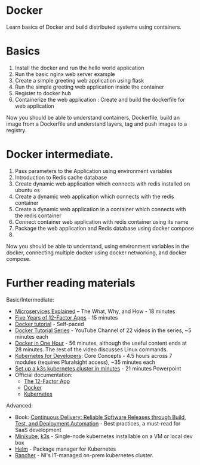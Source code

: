 # Docker
Learn basics of Docker and build distributed systems using containers.

# Basics
1. Install the docker and run the hello world application
2. Run the basic nginx web server example
4. Create a simple greeting web application using flask
5. Run the simple greeting web application inside the container
6. Register to docker hub
7. Containerize the web application : Create and build the dockerfile for web application

Now you should be able to understand containers, Dockerfile, build an image from a Dockerfile and understand layers, tag and push images to a registry.

# Docker intermediate.
1. Pass parameters to the Application using environment variables
2. Introduction to Redis cache database
3. Create dynamic web application which connects with redis installed on ubuntu os
4. Create a dynamic web application which connects with the redis container
5. Create a dynamic web application in a container which connects with the redis container
6. Connect container web application with redis container using its name
7. Package the web application and Redis database using docker compose
8. 
Now you should be able to understand, using environment variables in the docker, connecting multiple docker using  docker networking, and  docker compose.


# Further reading materials

Basic/Intermediate:

- [Microservices Explained](https://www.youtube.com/watch?v=rv4LlmLmVWk) – The What, Why, and How - 18 minutes
- [Five Years of 12-Factor Apps](https://www.youtube.com/watch?v=jufe_sHejXc) - 15 minutes
- [Docker tutorial](https://docker-curriculum.com/) - Self-paced
- [Docker Tutorial Series](https://www.youtube.com/playlist?list=PLYxzS__5yYQlzv9_z1eZmZY8dzMlQFbaH)  - YouTube Channel of 22 videos in the series, ~5 minutes each
- [Docker in One Hour](https://www.youtube.com/watch?v=pTFZFxd4hOI) - 56 minutes, although the useful content ends at 28 minutes.  The rest of the video discusses Linux commands.
- [Kubernetes for Developers](https://www.pluralsight.com/courses/kubernetes-developers-core-concepts): Core Concepts - 4.5 hours across 7 modules (requires Pluralsight access), ~35 minutes each
- [Set up a k3s kubernetes cluster in minutes](https://www.youtube.com/watch?v=1hwGdey7iUU) - 21 minutes
Powerpoint
- Official documentation:
    - [The 12-Factor App](https://12factor.net/)
    - [Docker](https://docs.docker.com/)
    - [Kubernetes](https://kubernetes.io/docs/home/)

Advanced:
- Book:  [Continuous Delivery: Reliable Software Releases through Build, Test, and Deployment Automation](https://www.amazon.com/Continuous-Delivery-Deployment-Automation-Addison-Wesley/dp/0321601912) - Best practices, a must-read for SaaS development
- [Minikube](https://minikube.sigs.k8s.io/docs/), [k3s](https://k3s.io/) - Single-node kubernetes installable on a VM or local dev box
- [Helm](https://helm.sh/) - Package manager for Kubernetes
- [Rancher](http://rancher.natinst.com/) - NI's IT-managed on-prem kubernetes cluster.



